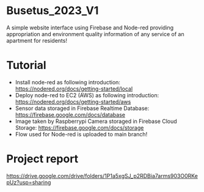 # Busetus_2023_V1
A simple website interface using Firebase and Node-red providing appropriation and environment quality information of any service of an apartment for residents!

# Tutorial
- Install node-red as following introduction: https://nodered.org/docs/getting-started/local
- Deploy node-red to EC2 (AWS) as following introduction: https://nodered.org/docs/getting-started/aws
- Sensor data storaged in Firebase Realtime Database: https://firebase.google.com/docs/database 
- Image taken by Raspberrypi Camera storaged in Firebase Cloud Storage: https://firebase.google.com/docs/storage
- Flow used for Node-red is uploaded to main branch!

# Project report
https://drive.google.com/drive/folders/1P1a5xgSJ_p2RDBia7arms903O0RKepUz?usp=sharing


